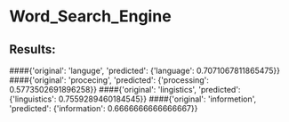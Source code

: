 # Word_Search_Engine

## Results:
####{'original': 'languge', 'predicted': {'language': 0.7071067811865475}}
####{'original': 'procecing', 'predicted': {'processing': 0.5773502691896258}}
####{'original': 'lingistics', 'predicted': {'linguistics': 0.7559289460184545}}
####{'original': 'informetion', 'predicted': {'information': 0.6666666666666667}}
